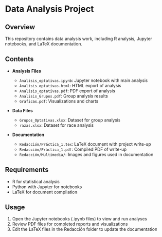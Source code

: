 # Data Analysis Project

## Overview
This repository contains data analysis work, including R analysis, Jupyter notebooks, and LaTeX documentation.

## Contents
- **Analysis Files**
  - `Analisis_optativas.ipynb`: Jupyter notebook with main analysis
  - `Analisis_optativas.html`: HTML export of analysis
  - `Analisis_optativas.pdf`: PDF export of analysis
  - `Analisis_Grupos.pdf`: Group analysis results
  - `Graficas.pdf`: Visualizations and charts

- **Data Files**
  - `Grupos_Optativas.xlsx`: Dataset for group analysis
  - `razas.xlsx`: Dataset for race analysis

- **Documentation**
  - `Redacción/Práctica_1.tex`: LaTeX document with project write-up
  - `Redacción/Práctica_1.pdf`: Compiled PDF of write-up
  - `Redacción/Multimedia/`: Images and figures used in documentation

## Requirements
- R for statistical analysis
- Python with Jupyter for notebooks
- LaTeX for document compilation

## Usage
1. Open the Jupyter notebooks (.ipynb files) to view and run analyses
2. Review PDF files for completed reports and visualizations
3. Edit the LaTeX files in the Redacción folder to update the documentation